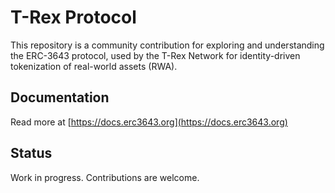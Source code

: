 # T-Rex Protocol

This repository is a community contribution for exploring and understanding the ERC-3643 protocol, used by the T-Rex Network for identity-driven tokenization of real-world assets (RWA).

## Documentation
Read more at [https://docs.erc3643.org](https://docs.erc3643.org)

## Status
Work in progress. Contributions are welcome.
